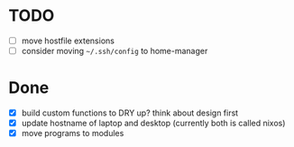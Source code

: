 # TODO

- [ ] move hostfile extensions
- [ ] consider moving `~/.ssh/config` to home-manager

# Done

- [x] build custom functions to DRY up? think about design first
- [x] update hostname of laptop and desktop (currently both is called nixos)
- [x] move programs to modules
